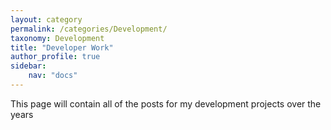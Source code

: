 ```yaml
---
layout: category
permalink: /categories/Development/
taxonomy: Development
title: "Developer Work"
author_profile: true
sidebar:
    nav: "docs"
---
```


This page will contain all of the posts for my development projects over the years